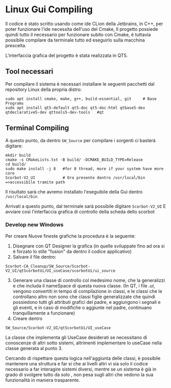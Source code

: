 # Linux Gui Compiling
Il codice è stato scritto usando come ide CLion della Jetbrains, in C++, per poter funzionare l'ide necessita dell'uso del Cmake, Il progetto possiede quindi tutto il necessario per funzionare subito con Cmake, è tuttavia possibile compilare da terminale tutto ed eseguirlo sulla macchina prescelta.

L'interfaccia grafica del progetto è stata realizzata in QT5.

## Tool necessari
Per compilare il sistema è necessari installare le seguenti pacchetti dal repository Linux della propria distro:

```
sudo apt install cmake, make, g++, build-essential, git     # Base Programs
sudo apt install qt5-default qt5-doc qt5-doc-html qtbase5-dev qtdeclarative5-dev qttools5-dev-tools   #qt
```

## Terminal Compiling
A questo punto, da dentro `SW_Source` per compilare i sorgenti ci basterà digitare:
```
mkdir build
cmake -s CMakeLists.txt -B build/ -DCMAKE_BUILD_TYPE=Release
cd build/
sudo make install -j 8   #for 8 thread, more if your system have more core
Scorbot-V2_UI		     # Ora presente dentro /usr/local/bin =>accessibile tramite path
```
Il risultato sarà che avremo installato l'eseguibile della Gui dentro `/usr/local/bin`

Arrivati a questo punto, dal terminale sarà possibile digitare `Scorbot-V2_UI`
E avviare così l'interfaccia grafica di controllo della scheda dello scorbot

### Develop new Windows

Per creare Nuove fineste grafiche la procedura è la seguente:
1. Disegnare con QT Designer la grafica (in quelle sviluppate fino ad ora si è forzato lo stile "fusion" da dentro il codice applicativo)
2. Salvare il file dentro:

`Scorbot-CA_Cleanup/SW_Source/Scorbot-V2_UI/qtScorbotUi/UI_useCase/scorbotUi/ui_source`

3. Generare una classe di controllo col medesimo nome, che la generalizzi e che includa il nameSpace di questa nuova classe.
(In QT, i file *.ui*, vengono convertiti in tempo di compilazione in classi, e le classi che le controllano altro non sono che classi figlie generalizzate che quindi possiedono tutti gli attributi grafici del padre, e aggiungono i segnali e gli eventi, e in caso di modifiche o aggiunte nel padre, continuano tranquillamente a funzionare)
4. Creare dentro

`SW_Source/Scorbot-V2_UI/qtScorbotUi/UI_useCase`

La classe che implementa gli UseCase desiderati se necessitano di conoscenze di altri sotto sistemi, altrimenti implementare lo useCase nella classe generata al punto 3.

Cercando di rispettare questa logica nell'aggiunta delle classi, è possibile mantenere una struttura e far si che ai livelli altri vi sia solo il codice necessario a far interagire sistemi diversi, mentre se un sistema è già in grado di svolgere tutto da solo , non pesa sugli altri che vedono la sua funzionalità in maniera trasparente.
